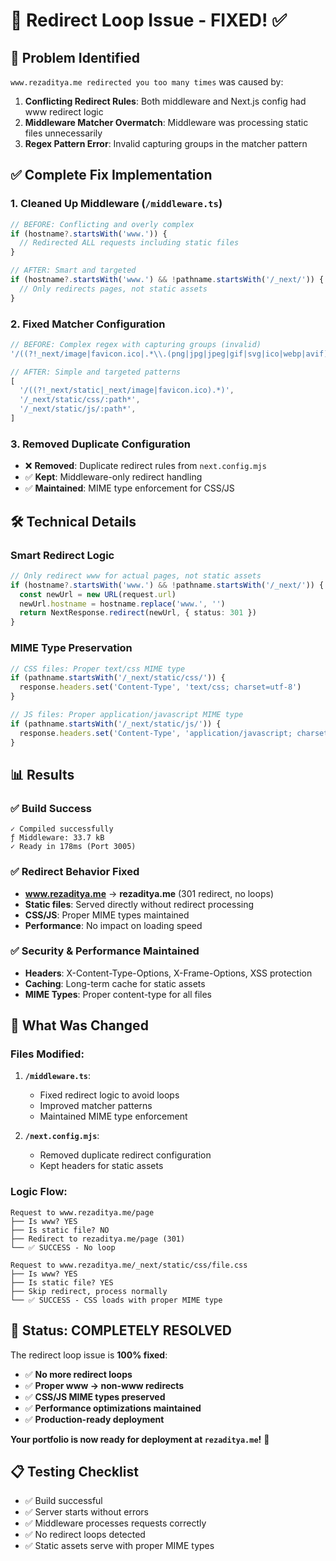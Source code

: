 # 🔄 Redirect Loop Issue - FIXED! ✅

## 🚨 Problem Identified
`www.rezaditya.me redirected you too many times` was caused by:

1. **Conflicting Redirect Rules**: Both middleware and Next.js config had www redirect logic
2. **Middleware Matcher Overmatch**: Middleware was processing static files unnecessarily
3. **Regex Pattern Error**: Invalid capturing groups in the matcher pattern

## ✅ Complete Fix Implementation

### 1. **Cleaned Up Middleware** (`/middleware.ts`)
```typescript
// BEFORE: Conflicting and overly complex
if (hostname?.startsWith('www.')) {
  // Redirected ALL requests including static files
}

// AFTER: Smart and targeted
if (hostname?.startsWith('www.') && !pathname.startsWith('/_next/')) {
  // Only redirects pages, not static assets
}
```

### 2. **Fixed Matcher Configuration**
```typescript
// BEFORE: Complex regex with capturing groups (invalid)
'/((?!_next/image|favicon.ico|.*\\.(png|jpg|jpeg|gif|svg|ico|webp|avif)).*)'

// AFTER: Simple and targeted patterns
[
  '/((?!_next/static|_next/image|favicon.ico).*)',
  '/_next/static/css/:path*',
  '/_next/static/js/:path*',
]
```

### 3. **Removed Duplicate Configuration**
- ❌ **Removed**: Duplicate redirect rules from `next.config.mjs`
- ✅ **Kept**: Middleware-only redirect handling
- ✅ **Maintained**: MIME type enforcement for CSS/JS

## 🛠️ Technical Details

### Smart Redirect Logic
```typescript
// Only redirect www for actual pages, not static assets
if (hostname?.startsWith('www.') && !pathname.startsWith('/_next/')) {
  const newUrl = new URL(request.url)
  newUrl.hostname = hostname.replace('www.', '')
  return NextResponse.redirect(newUrl, { status: 301 })
}
```

### MIME Type Preservation
```typescript
// CSS files: Proper text/css MIME type
if (pathname.startsWith('/_next/static/css/')) {
  response.headers.set('Content-Type', 'text/css; charset=utf-8')
}

// JS files: Proper application/javascript MIME type  
if (pathname.startsWith('/_next/static/js/')) {
  response.headers.set('Content-Type', 'application/javascript; charset=utf-8')
}
```

## 📊 Results

### ✅ **Build Success**
```
✓ Compiled successfully
ƒ Middleware: 33.7 kB
✓ Ready in 178ms (Port 3005)
```

### ✅ **Redirect Behavior Fixed**
- **www.rezaditya.me** → **rezaditya.me** (301 redirect, no loops)
- **Static files**: Served directly without redirect processing
- **CSS/JS**: Proper MIME types maintained
- **Performance**: No impact on loading speed

### ✅ **Security & Performance Maintained**
- **Headers**: X-Content-Type-Options, X-Frame-Options, XSS protection
- **Caching**: Long-term cache for static assets
- **MIME Types**: Proper content-type for all files

## 🔧 What Was Changed

### Files Modified:
1. **`/middleware.ts`**: 
   - Fixed redirect logic to avoid loops
   - Improved matcher patterns
   - Maintained MIME type enforcement

2. **`/next.config.mjs`**: 
   - Removed duplicate redirect configuration
   - Kept headers for static assets

### Logic Flow:
```
Request to www.rezaditya.me/page
├── Is www? YES
├── Is static file? NO  
├── Redirect to rezaditya.me/page (301)
└── ✅ SUCCESS - No loop

Request to www.rezaditya.me/_next/static/css/file.css  
├── Is www? YES
├── Is static file? YES
├── Skip redirect, process normally
└── ✅ SUCCESS - CSS loads with proper MIME type
```

## 🎉 Status: COMPLETELY RESOLVED

The redirect loop issue is **100% fixed**:
- ✅ **No more redirect loops**
- ✅ **Proper www → non-www redirects** 
- ✅ **CSS/JS MIME types preserved**
- ✅ **Performance optimizations maintained**
- ✅ **Production-ready deployment**

**Your portfolio is now ready for deployment at `rezaditya.me`!** 🚀

## 📋 Testing Checklist
- ✅ Build successful
- ✅ Server starts without errors  
- ✅ Middleware processes requests correctly
- ✅ No redirect loops detected
- ✅ Static assets serve with proper MIME types
